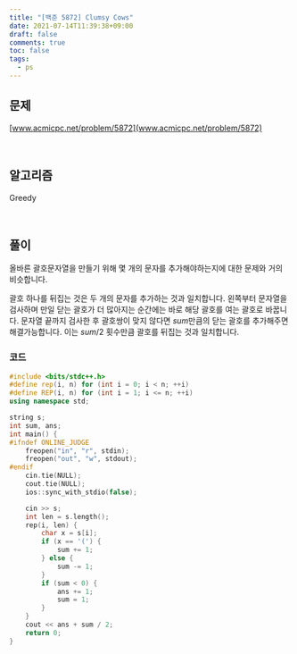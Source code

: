 ```yaml
---
title: "[백준 5872] Clumsy Cows"
date: 2021-07-14T11:39:38+09:00
draft: false
comments: true
toc: false
tags:
  - ps
---
```


## 문제

[www.acmicpc.net/problem/5872](www.acmicpc.net/problem/5872)

<br>

## 알고리즘

Greedy

<br>

## 풀이

올바른 괄호문자열을 만들기 위해 몇 개의 문자를 추가해야하는지에 대한 문제와 거의 비슷합니다.

괄호 하나를 뒤집는 것은 두 개의 문자를 추가하는 것과 일치합니다. 왼쪽부터 문자열을 검사하며 만일 닫는 괄호가 더 많아지는 순간에는 바로 해당 괄호를 여는 괄호로 바꿉니다. 문자열 끝까지 검사한 후 괄호쌍이 맞지 않다면 $sum$만큼의 닫는 괄호를 추가해주면 해결가능합니다. 이는 $sum/2$ 횟수만큼 괄호를 뒤집는 것과 일치합니다.

### 코드

```c++
#include <bits/stdc++.h>
#define rep(i, n) for (int i = 0; i < n; ++i)
#define REP(i, n) for (int i = 1; i <= n; ++i)
using namespace std;

string s;
int sum, ans;
int main() {
#ifndef ONLINE_JUDGE
    freopen("in", "r", stdin);
    freopen("out", "w", stdout);
#endif
    cin.tie(NULL);
    cout.tie(NULL);
    ios::sync_with_stdio(false);

    cin >> s;
    int len = s.length();
    rep(i, len) {
        char x = s[i];
        if (x == '(') {
            sum += 1;
        } else {
            sum -= 1;
        }
        if (sum < 0) {
            ans += 1;
            sum = 1;
        }
    }
    cout << ans + sum / 2;
    return 0;
}
```
